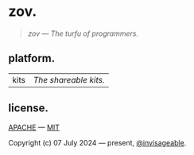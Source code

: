 # zov.

> *zov — The turfu of programmers.*

## platform.

|      |                       |
| ---- | --------------------- |
| kits | *The shareable kits.* |

## license.

[APACHE](https://github.com/invisageable/zov/blob/main/.github/LICENSE-APACHE) — [MIT](https://github.com/invisageable/zov/blob/main/.github/LICENSE-MIT)   

Copyright (c) 07 July 2024 — present, [@invisageable](https://github.com/invisageable).     

